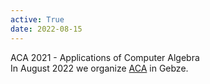 ```yaml
---
active: True
date: 2022-08-15
---
```

ACA 2021 - Applications of Computer Algebra<br>
In August 2022 we organize [ACA](http://scale.gtu.edu.tr/ACA/html) in Gebze.
